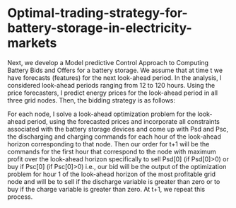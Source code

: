 # Optimal-trading-strategy-for-battery-storage-in-electricity-markets

Next, we develop a Model predictive Control Approach to Computing Battery Bids and Offers for a battery storage. We assume that at time t we have forecasts (features) for the next look-ahead period. In the analysis, I considered look-ahead periods ranging from 12 to 120 hours. Using the price forecasters, I predict energy prices for the look-ahead period in all three grid nodes. Then, the bidding strategy is as follows:

For each node, I solve a look-ahead optimization problem for the look-ahead period, using the forecasted prices and incorporate all constraints associated with the battery storage devices and come up with Psd and Psc, the discharging and charging commands for each hour of the look-ahead horizon corresponding to that node.
Then our order for t+1 will be the commands for the first hour that correspond to the node with maximum profit over the look-ahead horizon specifically to sell Psd[0] (if Psd[0]>0) or buy if Psc[0] (if Psc[0]>0) i.e., our bid will be the output of the optimization problem for hour 1 of the look-ahead horizon of the most profitable grid node and will be to sell if the discharge variable is greater than zero or to buy if the charge variable is greater than zero.
At t+1, we repeat this process.
